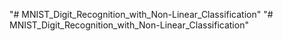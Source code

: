 "# MNIST_Digit_Recognition_with_Non-Linear_Classification" 
"# MNIST_Digit_Recognition_with_Non-Linear_Classification" 
